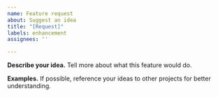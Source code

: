 ```yaml
---
name: Feature request
about: Suggest an idea
title: "[Request]"
labels: enhancement
assignees: ''

---
```


**Describe your idea.**
Tell more about what this feature would do.

**Examples.**
If possible, reference your ideas to other projects for better understanding.
